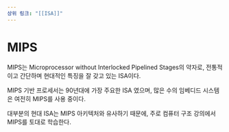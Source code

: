```yaml
---
상위 링크: "[[ISA]]"
---
```

# MIPS
MIPS는 Microprocessor without Interlocked Pipelined Stages의 약자로, 전통적이고 간단하며 현대적인 특징을 잘 갖고 있는 ISA이다.

MIPS 기반 프로세서는 90년대에 가장 주요한 ISA 였으며, 많은 수의 임베디드 시스템은 여전히 MIPS를 사용 중이다.

대부분의 현대 ISA는 MIPS 아키텍처와 유사하기 때문에, 주로 컴퓨터 구조 강의에서 MIPS를 토대로 학습한다.